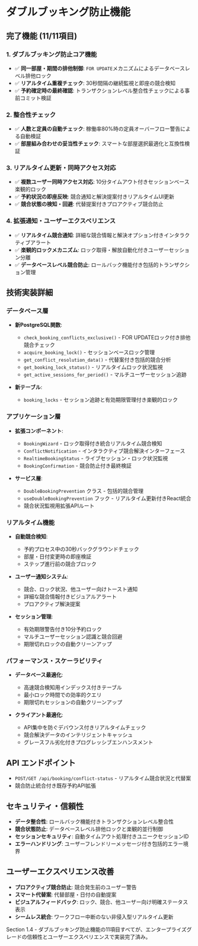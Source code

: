 # ダブルブッキング防止機能

## 完了機能 (11/11項目)

### 1. ダブルブッキング防止コア機能
- ✅ **同一部屋・期間の排他制御**: `FOR UPDATE`メカニズムによるデータベースレベル排他ロック
- ✅ **リアルタイム重複チェック**: 30秒間隔の継続監視と即座の競合検知
- ✅ **予約確定時の最終確認**: トランザクションレベル整合性チェックによる事前コミット検証

### 2. 整合性チェック
- ✅ **人数と定員の自動チェック**: 稼働率80%時の定員オーバーフロー警告による自動検証
- ✅ **部屋組み合わせの妥当性チェック**: スマートな部屋選択最適化と互換性検証

### 3. リアルタイム更新・同時アクセス対応
- ✅ **複数ユーザー同時アクセス対応**: 10分タイムアウト付きセッションベース楽観的ロック
- ✅ **予約状況の即座反映**: 競合通知と解決提案付きリアルタイムUI更新
- ✅ **競合状態の検知・回避**: 代替提案付きプロアクティブ競合防止

### 4. 拡張通知・ユーザーエクスペリエンス
- ✅ **リアルタイム競合通知**: 詳細な競合情報と解決オプション付きインタラクティブアラート
- ✅ **楽観的ロックメカニズム**: ロック取得・解放自動化付きユーザーセッション分離
- ✅ **データベースレベル競合防止**: ロールバック機能付き包括的トランザクション管理

## 技術実装詳細

### データベース層
- **新PostgreSQL関数**:
  - `check_booking_conflicts_exclusive()` - FOR UPDATEロック付き排他競合チェック
  - `acquire_booking_lock()` - セッションベースロック管理
  - `get_conflict_resolution_data()` - 代替案付き包括的競合分析
  - `get_booking_lock_status()` - リアルタイムロック状況監視
  - `get_active_sessions_for_period()` - マルチユーザーセッション追跡

- **新テーブル**:
  - `booking_locks` - セッション追跡と有効期限管理付き楽観的ロック

### アプリケーション層
- **拡張コンポーネント**:
  - `BookingWizard` - ロック取得付き統合リアルタイム競合検知
  - `ConflictNotification` - インタラクティブ競合解決インターフェース
  - `RealtimeBookingStatus` - ライブセッション・ロック状況監視
  - `BookingConfirmation` - 競合防止付き最終検証

- **サービス層**:
  - `DoubleBookingPrevention` クラス - 包括的競合管理
  - `useDoubleBookingPrevention` フック - リアルタイム更新付きReact統合
  - 競合状況監視用拡張APIルート

### リアルタイム機能
- **自動競合検知**: 
  - 予約プロセス中の30秒バックグラウンドチェック
  - 部屋・日付変更時の即座検証
  - ステップ進行前の競合ブロック

- **ユーザー通知システム**:
  - 競合、ロック状況、他ユーザー向けトースト通知
  - 詳細な競合情報付きビジュアルアラート
  - プロアクティブ解決提案

- **セッション管理**:
  - 有効期限警告付き10分予約ロック
  - マルチユーザーセッション認識と競合回避
  - 期限切れロックの自動クリーンアップ

### パフォーマンス・スケーラビリティ
- **データベース最適化**:
  - 高速競合検知用インデックス付きテーブル
  - 最小ロック時間での効率的クエリ
  - 期限切れセッションの自動クリーンアップ

- **クライアント最適化**:
  - API集中を防ぐデバウンス付きリアルタイムチェック
  - 競合解決データのインテリジェントキャッシュ
  - グレースフル劣化付きプログレッシブエンハンスメント

## API エンドポイント
- `POST/GET /api/booking/conflict-status` - リアルタイム競合状況と代替案
- 競合防止統合付き既存予約API拡張

## セキュリティ・信頼性
- **データ整合性**: ロールバック機能付きトランザクションレベル整合性
- **競合状態防止**: データベースレベル排他ロックと楽観的並行制御
- **セッションセキュリティ**: 自動タイムアウト処理付きユニークセッションID
- **エラーハンドリング**: ユーザーフレンドリーメッセージ付き包括的エラー境界

## ユーザーエクスペリエンス改善
- **プロアクティブ競合防止**: 競合発生前のユーザー警告
- **スマート代替案**: 代替部屋・日付の自動提案
- **ビジュアルフィードバック**: ロック、競合、他ユーザー向け明確ステータス表示
- **シームレス統合**: ワークフロー中断のない非侵入型リアルタイム更新

Section 1.4 - ダブルブッキング防止機能の11項目すべてが、エンタープライズグレードの信頼性とユーザーエクスペリエンスで実装完了済み。
